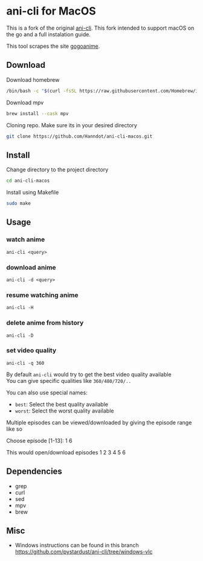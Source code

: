 # ani-cli for MacOS

This is a fork of the original [ani-cli](https://github.com/pystardust/ani-cli).
This fork intended to support macOS on the go and a full instalation guide.

This tool scrapes the site [gogoanime](https://gogoanime.pe).

## Download

Download homebrew
```bash
/bin/bash -c "$(curl -fsSL https://raw.githubusercontent.com/Homebrew/install/HEAD/install.sh)"
```

Download mpv
```bash
brew install --cask mpv
```

Cloning repo. Make sure its in your desired directory
```bash
git clone https://github.com/Hanndot/ani-cli-macos.git
```

## Install

Change directory to the project directory
```bash
cd ani-cli-macos
```

Install using Makefile
```bash
sudo make
```

## Usage

  ### watch anime
  ``ani-cli <query>``

  ### download anime
  ``ani-cli -d <query>``

  ### resume watching anime
  ``ani-cli -H``

  ### delete anime from history
  ``ani-cli -D``

  ### set video quality
  ``ani-cli -q 360``

By default `ani-cli` would try to get the best video quality available  
You can give specific qualities like `360/480/720/..`

You can also use special names:

* `best`: Select the best quality available
* `worst`: Select the worst quality available

Multiple episodes can be viewed/downloaded by giving the episode range like so

  Choose episode [1-13]: 1 6

This would open/download episodes 1 2 3 4 5 6

## Dependencies

* grep
* curl
* sed
* mpv
* brew

## Misc

- Windows instructions can be found in this branch https://github.com/pystardust/ani-cli/tree/windows-vlc
